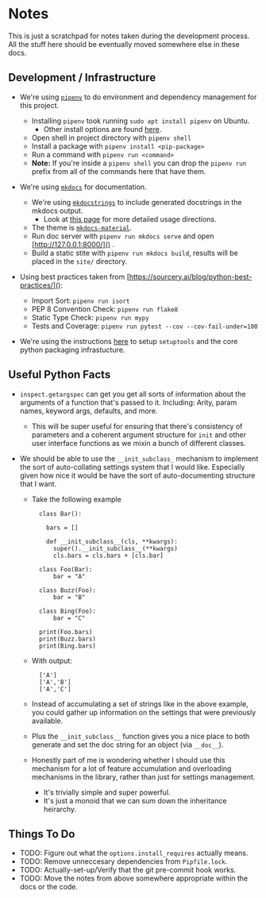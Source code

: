 # Notes 

This is just a scratchpad for notes taken during the development process. All the 
stuff here should be eventually moved somewhere else in these docs.

## Development / Infrastructure

  - We're using [`pipenv`](https://pipenv.pypa.io/en/latest/install/#next-steps) to 
    do environment and dependency management for this project. 
    - Installing `pipenv` took running `sudo apt install pipenv` on Ubuntu. 
      - Other install options are found 
        [here](https://pipenv.pypa.io/en/latest/install/#installing-pipenv).
    - Open shell in project directory with `pipenv shell` 
    - Install a package with `pipenv install <pip-package>` 
    - Run a command with `pipenv run <command>` 
    - **Note:** If you're inside a `pipenv shell` you can drop the `pipenv run` prefix
      from all of the commands here that have them.
    
  - We're using [`mkdocs`](https://www.mkdocs.org) for documentation. 
    - We're using [`mkdocstrings`](https://github.com/pawamoy/mkdocstrings) to include
      generated docstrings in the mkdocs output. 
      - Look at [this page](https://pawamoy.github.io/mkdocstrings/usage/) for more 
        detailed usage directions. 
    - The theme is [`mkdocs-material`](https://squidfunk.github.io/mkdocs-material/). 
    - Run doc server with `pipenv run mkdocs serve` and open [http://127.0.0.1:8000/]() .
    - Build a static stite with `pipenv run mkdocs build`, results will be placed 
      in the `site/` directory. 

  - Using best practices taken from [https://sourcery.ai/blog/python-best-practices/]():
    - Import Sort: `pipenv run isort`
    - PEP 8 Convention Check: `pipenv run flake8`
    - Static Type Check: `pipenv run mypy` 
    - Tests and Coverage: `pipenv run pytest --cov --cov-fail-under=100` 
    
  - We're using the instructions 
    [here](https://setuptools.readthedocs.io/en/latest/userguide/quickstart.html) 
    to setup `setuptools` and the core python packaging infrastucture. 
  
## Useful Python Facts 

  - `inspect.getargspec` can get you get all sorts of information about the arguments 
    of a function that's passed to it. Including: Arity, param names, keyword args,
    defaults, and more.
    - This will be super useful for ensuring that there's consistency of parameters 
      and a coherent argument structure for `init` and other user interface functions
      as we mixin a bunch of different classes. 
    
  - We should be able to use the `__init_subclass_` mechanism to implement the sort of
    auto-collating settings system that I would like. Especially given how nice it would 
    be have the sort of auto-documenting structure that I want. 
    - Take the following example
    
            class Bar():

              bars = []

              def __init_subclass__(cls, **kwargs):
                super().__init_subclass__(**kwargs)
                cls.bars = cls.bars + [cls.bar]
                  
            class Foo(Bar):
                bar = "A"
                      
            class Buzz(Foo):
                bar = "B"
                      
            class Bing(Foo):
                bar = "C"
                      
            print(Foo.bars)
            print(Buzz.bars)
            print(Bing.bars)
            
    - With output:
    
            ['A']
            ['A','B']
            ['A','C']
    
    - Instead of accumulating a set of strings like in the above example, you could 
      gather up information on the settings that were previously available. 
    - Plus the `__init_subclass__` function gives you a nice place to both generate and 
      set the doc string for an object (via `__doc__`).
    - Honestly part of me is wondering whether I should use this mechanism for a lot of 
      feature accumulation and overloading mechanisms in the library, rather than just 
      for settings management. 
      - It's trivially simple and super powerful. 
      - It's just a monoid that we can sum down the inheritance heirarchy. 
      
## Things To Do 

  - TODO: Figure out what the `options.install_requires` actually means. 
  - TODO: Remove unneccesary dependencies from `Pipfile.lock`. 
  - TODO: Actually-set-up/Verify that the git pre-commit hook works. 
  - TODO: Move the notes from above somewhere appropriate within the docs or the code. 


